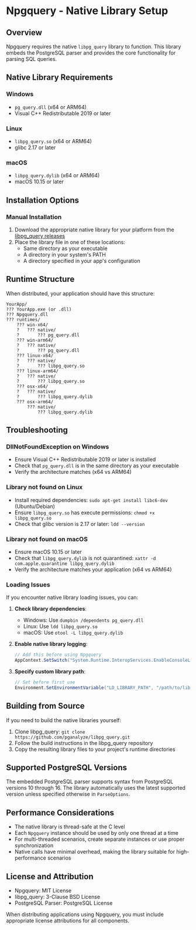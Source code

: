 # Npgquery - Native Library Setup

## Overview

Npgquery requires the native `libpg_query` library to function. This library embeds the PostgreSQL parser and provides the core functionality for parsing SQL queries.

## Native Library Requirements

### Windows
- `pg_query.dll` (x64 or ARM64)
- Visual C++ Redistributable 2019 or later

### Linux  
- `libpg_query.so` (x64 or ARM64)
- glibc 2.17 or later

### macOS
- `libpg_query.dylib` (x64 or ARM64)
- macOS 10.15 or later

## Installation Options


### Manual Installation

1. Download the appropriate native library for your platform from the [libpg_query releases](https://github.com/pganalyze/libpg_query/releases)
2. Place the library file in one of these locations:
   - Same directory as your executable
   - A directory in your system's PATH
   - A directory specified in your app's configuration

## Runtime Structure

When distributed, your application should have this structure:

```
YourApp/
??? YourApp.exe (or .dll)
??? Npgquery.dll
??? runtimes/
    ??? win-x64/
    ?   ??? native/
    ?       ??? pg_query.dll
    ??? win-arm64/
    ?   ??? native/
    ?       ??? pg_query.dll
    ??? linux-x64/
    ?   ??? native/
    ?       ??? libpg_query.so
    ??? linux-arm64/
    ?   ??? native/
    ?       ??? libpg_query.so
    ??? osx-x64/
    ?   ??? native/
    ?       ??? libpg_query.dylib
    ??? osx-arm64/
        ??? native/
            ??? libpg_query.dylib
```

## Troubleshooting

### DllNotFoundException on Windows
- Ensure Visual C++ Redistributable 2019 or later is installed
- Check that `pg_query.dll` is in the same directory as your executable
- Verify the architecture matches (x64 vs ARM64)

### Library not found on Linux
- Install required dependencies: `sudo apt-get install libc6-dev` (Ubuntu/Debian)
- Ensure `libpg_query.so` has execute permissions: `chmod +x libpg_query.so`
- Check that glibc version is 2.17 or later: `ldd --version`

### Library not found on macOS
- Ensure macOS 10.15 or later
- Check that `libpg_query.dylib` is not quarantined: `xattr -d com.apple.quarantine libpg_query.dylib`
- Verify the architecture matches your application (x64 vs ARM64)

### Loading Issues
If you encounter native library loading issues, you can:

1. **Check library dependencies**:
   - Windows: Use `dumpbin /dependents pg_query.dll`
   - Linux: Use `ldd libpg_query.so`
   - macOS: Use `otool -L libpg_query.dylib`

2. **Enable native library logging**:
   ```csharp
   // Add this before using Npgquery
   AppContext.SetSwitch("System.Runtime.InteropServices.EnableConsoleLogging", true);
   ```

3. **Specify custom library path**:
   ```csharp
   // Set before first use
   Environment.SetEnvironmentVariable("LD_LIBRARY_PATH", "/path/to/lib");
   ```

## Building from Source

If you need to build the native libraries yourself:

1. Clone libpg_query: `git clone https://github.com/pganalyze/libpg_query.git`
2. Follow the build instructions in the libpg_query repository
3. Copy the resulting library files to your project's runtime directories

## Supported PostgreSQL Versions

The embedded PostgreSQL parser supports syntax from PostgreSQL versions 10 through 16. The library automatically uses the latest supported version unless specified otherwise in `ParseOptions`.

## Performance Considerations

- The native library is thread-safe at the C level
- Each `Npgquery` instance should be used by only one thread at a time
- For multi-threaded scenarios, create separate instances or use proper synchronization
- Native calls have minimal overhead, making the library suitable for high-performance scenarios

## License and Attribution

- Npgquery: MIT License
- libpg_query: 3-Clause BSD License
- PostgreSQL Parser: PostgreSQL License

When distributing applications using Npgquery, you must include appropriate license attributions for all components.